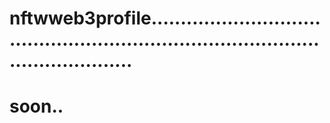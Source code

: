 # nftwweb3profile.......................................................................................................
# soon..
